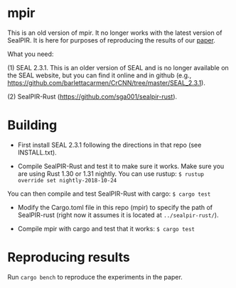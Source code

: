 # mpir

This is an old version of mpir. It no longer works with the latest version of SealPIR. It is here for purposes of reproducing 
the results of our [paper](https://eprint.iacr.org/2017/1142.pdf).

What you need: 

(1) SEAL 2.3.1. This is an older version of SEAL and is no longer available on the SEAL website, but you can find it online and in github 
(e.g., https://github.com/barlettacarmen/CrCNN/tree/master/SEAL_2.3.1).

(2) SealPIR-Rust (https://github.com/sga001/sealpir-rust).


# Building

- First install SEAL 2.3.1 following the directions in that repo (see INSTALL.txt).

- Compile SealPIR-Rust and test it to make sure it works. Make sure you are using Rust 1.30 or 1.31 nightly. You can use
rustup: ``$ rustup override set nightly-2018-10-24``

You can then compile and test SealPIR-Rust with cargo: ``$ cargo test``
 
- Modify the Cargo.toml file in this repo (mpir) to specify the path of SealPIR-rust (right now it assumes it is located 
at ``../sealpir-rust/``).

- Compile mpir with cargo and test that it works: ``$ cargo test``

# Reproducing results

Run ``cargo bench`` to reproduce the experiments in the paper.
